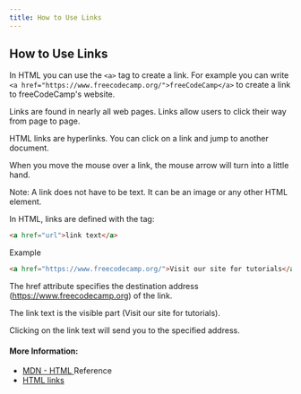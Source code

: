 ```yaml
---
title: How to Use Links
---
```

## How to Use Links

In HTML you can use the `<a>` tag to create a link. For example you can write `<a href="https://www.freecodecamp.org/">freeCodeCamp</a>` to create a link to freeCodeCamp's website.

Links are found in nearly all web pages. Links allow users to click their way from page to page.

HTML links are hyperlinks. You can click on a link and jump to another document.

When you move the mouse over a link, the mouse arrow will turn into a little hand.

Note: A link does not have to be text. It can be an image or any other HTML element.

In HTML, links are defined with the <a> tag:
  
```html
<a href="url">link text</a>
```

Example

```html
<a href="https://www.freecodecamp.org/">Visit our site for tutorials</a>
```

The href attribute specifies the destination address (https://www.freecodecamp.org) of the link.

The link text is the visible part (Visit our site for tutorials).

Clicking on the link text will send you to the specified address.

#### More Information:
<!-- Please add any articles you think might be helpful to read before writing the article -->
* [MDN - HTML <a> Reference](https://developer.mozilla.org/en-US/docs/Web/HTML/Element/a)
* [HTML links](https://www.w3schools.com/html/html_links.asp)
